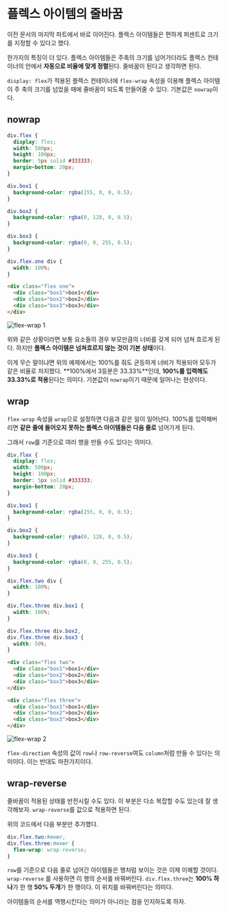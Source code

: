 # 플렉스 아이템의 줄바꿈
이전 문서의 마지막 파트에서 바로 이어진다. 플렉스 아이템들은 편하게 퍼센트로 크기를 지정할 수 있다고 했다.

한가지의 특징이 더 있다. 플렉스 아이템들은 주축의 크기를 넘어가더라도 플렉스 컨테이너의 안에서 **자동으로 비율에 맞게 정렬**된다. 줄바꿈이 된다고 생각하면 된다.

`display: flex`가 적용된 플렉스 컨테이너에 `flex-wrap` 속성을 이용해 플렉스 아이템이 주 축의 크기를 넘었을 때에 줄바꿈이 되도록 만들어줄 수 있다. 기본값은 `nowrap`이다.

## nowrap
```css
div.flex {
  display: flex;
  width: 500px;
  height: 100px;
  border: 5px solid #333333;
  margin-bottom: 20px;
}

div.box1 {
  background-color: rgba(255, 0, 0, 0.5);
}

div.box2 {
  background-color: rgba(0, 128, 0, 0.5);
}

div.box3 {
  background-color: rgba(0, 0, 255, 0.5);
}

div.flex.one div {
  width: 100%;
}
```

```html
<div class="flex one">
  <div class="box1">box1</div>
  <div class="box2">box2</div>
  <div class="box3">box3</div>
</div>
```

![flex-wrap 1](https://drive.google.com/uc?export=view&id=1pB0eKHIQHks313X6DZpT5akHHRRMRWHi)

위와 같은 상황이라면 보통 요소들의 경우 부모만큼의 너비를 갖게 되어 넘쳐 흐르게 된다. 하지만 **플렉스 아이템은 넘쳐흐르지 않는 것이 기본 상태**이다.

이게 무슨 말이냐면 위의 예제에서는 100%를 줘도 균등하게 너비가 적용되어 모두가 같은 비율로 차지했다. **100%에서 3등분은 33.33%**인데, **100%를 입력해도 33.33%로 적용**된다는 의미다. 기본값이 `nowrap`이기 때문에 일어나는 현상이다.

## wrap
`flex-wrap` 속성을 `wrap`으로 설정하면 다음과 같은 일이 일어난다. 100%를 입력해버리면 **같은 줄에 들어오지 못하는 플렉스 아이템들은 다음 줄로** 넘어가게 된다.

그래서 `row`를 기준으로 여러 행을 만들 수도 있다는 의미다.

```css
div.flex {
  display: flex;
  width: 500px;
  height: 100px;
  border: 5px solid #333333;
  margin-bottom: 20px;
}

div.box1 {
  background-color: rgba(255, 0, 0, 0.5);
}

div.box2 {
  background-color: rgba(0, 128, 0, 0.5);
}

div.box3 {
  background-color: rgba(0, 0, 255, 0.5);
}

div.flex.two div {
  width: 100%;
}

div.flex.three div.box1 {
  width: 100%;
}

div.flex.three div.box2,
div.flex.three div.box3 {
  width: 50%;
}
```

```html
<div class="flex two">
  <div class="box1">box1</div>
  <div class="box2">box2</div>
  <div class="box3">box3</div>
</div>

<div class="flex three">
  <div class="box1">box1</div>
  <div class="box2">box2</div>
  <div class="box3">box3</div>
</div>
```

![flex-wrap 2](https://drive.google.com/uc?export=view&id=1Gxn65OYYOmX90lPBipmRm51Ii5bYcQc5)

`flex-direction` 속성의 값이 `row`나 `row-reverse`여도 `column`처럼 만들 수 있다는 의미이다. 이는 반대도 마찬가지이다.

## wrap-reverse
줄바꿈이 적용된 상태를 반전시킬 수도 있다. 이 부분은 다소 복잡할 수도 있는데 잘 생각해보자. `wrap-reverse`를 값으로 적용하면 된다.

위의 코드에서 다음 부분만 추가했다.

```css
div.flex.two:hover,
div.flex.three:hover {
  flex-wrap: wrap-reverse;
}
```

`row`를 기준으로 다음 줄로 넘어간 아이템들은 행처럼 보이는 것은 이제 이해할 것이다. `wrap-reverse` 를 사용하면 이 행의 순서를 바꿔버린다. `div.flex.three`는 **100% 하나**가 한 행 **50% 두개**가 한 행이다. 이 위치를 바꿔버린다는 의미다.

아이템들의 순서를 역행시킨다는 의미가 아니라는 점을 인지하도록 하자.